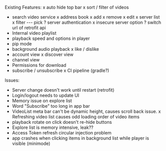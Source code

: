 Existing Features:
x auto hide top bar
x sort / filter of videos
- search video service
x address book
x add
x remove
x edit
x server list
x filter
--- pick
? server authentication
x insecure server option
? switch url of retrofit api
- Internal video playlist
- playback speed and options in player
- pip mode
- background audio playback
x like / dislike
- account view
x discover view
- channel view
- Permissions for download
- subscribe / unsubscribe
x CI pipeline (gradle?)

Issues:
- Server change doesn't work until restart (retrofit)
- Login/logout needs to update UI
- Memory issue on explore list
- Word "Subscribe" too long in app bar
- VideoList meta bar can't be dynamic height, causes scroll back issue.
x Refreshing video list causes odd loading order of video items
- playback rotate on click doesn't re-hide buttons
- Explore list is memory intensive, leak??
- Access Token refresh circular injection problem
- app crashes when clicking items in background list while player is visible (minimode)
